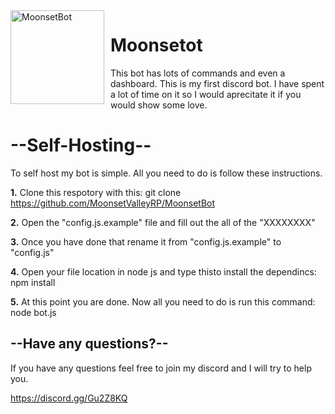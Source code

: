<img width="150" height="150" align="left" style="float: left; margin: 0 10px 0 0;" alt="MoonsetBot" src="https://cdn.discordapp.com/attachments/757047494478659673/783370025074950184/moonsetbot.png">  

# Moonsetot

This bot has lots of commands and even a dashboard.
This is my first discord bot. I have spent a lot of time on it so I would aprecitate it if you would show some love.

# --Self-Hosting--
To self host my bot is simple. All you need to do is follow these instructions.


**1.** Clone  this respotory with this: git clone https://github.com/MoonsetValleyRP/MoonsetBot

**2.** Open the "config.js.example" file and fill out the all of the "XXXXXXXX"

**3.** Once you have done that rename it from "config.js.example" to "config.js"

**4.** Open your file location in node js and type thisto install the dependincs: npm install

**5.** At this point you are done. Now all you need to do is run this command: node bot.js


## **--Have any questions?--**

If you have any questions feel free to join my discord and I will try to help you.

https://discord.gg/Gu2Z8KQ
